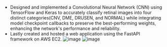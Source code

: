 - Designed and implemented a Convolutional Neural Network (CNN) using TensorFlow and Keras to accurately classify retinal images into four distinct categories(CNV, DME, DRUSEN, and NORMAL) while integrating model checkpoint callbacks to preserve the best-performing weights, enhancing the network's performance and reliability.
- Lastly created and hosted a web application using the FastAPI framework on AWS EC2.
![image](https://github.com/user-attachments/assets/000709d1-2a43-4a29-8452-1857997096bb)
![image](https://github.com/user-attachments/assets/7fbbb7d1-924c-4f02-a28d-d225957ae813)

